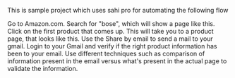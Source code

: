 
This is sample project which uses sahi pro for automating the following flow 

Go to Amazon.com.
Search for "bose", which will show a page like this.
Click on the first product that comes up. This will take you to a product page, that looks like this.
Use the Share by email to send a mail to your gmail.
Login to your Gmail and verify if the right product information has been to your email. Use different techniques such as comparison of information present in the email versus what's present in the actual page to validate the information.
